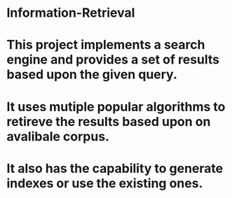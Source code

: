 # Information-Retrieval
# This project implements a search engine and provides a set of results based upon the given query.
# It uses mutiple popular algorithms to retireve the results based upon on avalibale corpus.
# It also has the capability to generate indexes or use the existing ones.
